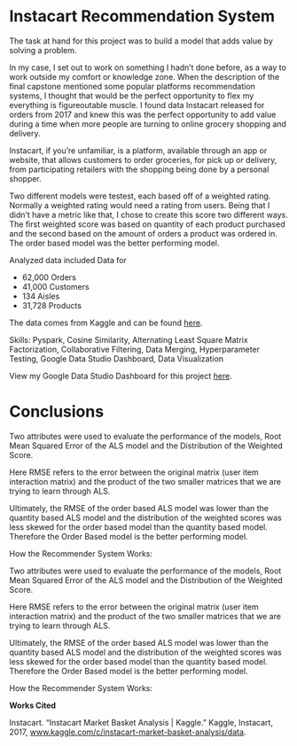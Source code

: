 # **Instacart Recommendation System**

The task at hand for this project was to build a model that adds value by solving a problem. 

In my case, I set out to work on something I hadn’t done before, as a way to work outside my comfort or knowledge zone. When the description of the final capstone mentioned some popular platforms recommendation systems, I thought that would be the perfect opportunity to flex my everything is figureoutable muscle. I found data Instacart released for orders from 2017 and knew this was the perfect opportunity to add value during a time when more people are turning to online grocery shopping and delivery.  

Instacart, if you’re unfamiliar, is a platform, available through an app or website, that allows customers to order groceries, for pick up or delivery, from participating retailers with the shopping being done by a personal shopper. 

Two different models were testest, each based off of a weighted rating. Normally a weighted rating would need a rating from users. Being that I didn’t have a metric like that, I chose to create this score two different ways. The first weighted score was based on quantity of each product purchased and the second based on the amount of orders a product was ordered in. The order based model was the better performing model.


Analyzed data included Data for
*   62,000 Orders
*   41,000 Customers
*   134 Aisles
*   31,728 Products

The data comes from Kaggle and can be found [here](https://www.kaggle.com/c/instacart-market-basket-analysis/data). 

Skills:  Pyspark, Cosine Similarity, Alternating Least Square Matrix Factorization, Collaborative Filtering, Data Merging, Hyperparameter Testing, Google Data Studio Dashboard, Data Visualization

View my Google Data Studio Dashboard for this project [here](https://datastudio.google.com/u/0/reporting/714b6b6e-bf81-4025-8673-da32cdc95a76/page/LuBV).

# **Conclusions**

Two attributes were used to evaluate the performance of the models, Root Mean Squared Error of the ALS model and the Distribution of the Weighted Score. 

Here RMSE refers to the error between the original matrix (user item interaction matrix) and the product of the two smaller matrices that we are trying to learn through ALS. 

Ultimately, the RMSE of the order based ALS model was lower than the quantity based ALS model and the distribution of the weighted scores was less skewed for the order based model than the quantity based model. Therefore the Order Based model is the better performing model. 


How the Recommender System Works:

Two attributes were used to evaluate the performance of the models, Root Mean Squared Error of the ALS model and the Distribution of the Weighted Score. 

Here RMSE refers to the error between the original matrix (user item interaction matrix) and the product of the two smaller matrices that we are trying to learn through ALS. 

Ultimately, the RMSE of the order based ALS model was lower than the quantity based ALS model and the distribution of the weighted scores was less skewed for the order based model than the quantity based model. Therefore the Order Based model is the better performing model. 


How the Recommender System Works:


**Works Cited**

Instacart. “Instacart Market Basket Analysis | Kaggle.” Kaggle, Instacart, 2017, www.kaggle.com/c/instacart-market-basket-analysis/data.
